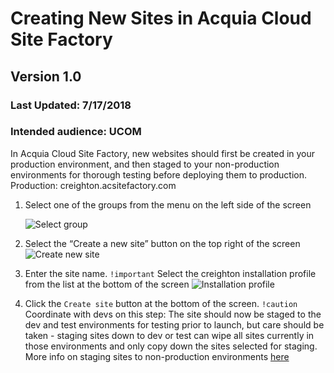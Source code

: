# Creating New Sites in Acquia Cloud Site Factory

## Version 1.0

### Last Updated: 7/17/2018

### Intended audience: UCOM

In Acquia Cloud Site Factory, new websites should first be created in your production environment, and then staged to your non-production environments for thorough testing before deploying them to production.
Production: creighton.acsitefactory.com

1. Select one of the groups from the menu on the left side of the screen

    ![Select group](/images/select_group.png "Select Group Screenshot")

2. Select the “Create a new site” button on the top right of the screen
    ![Create new site](UCOM/images/create_new_site.png "Create New Site Screenshot")

3. Enter the site name. `!important` Select the creighton installation profile from the list at the bottom of the screen
    ![Installation profile](UCOM/images/installation_profile.png "Installation profile Screenshot")

4. Click the `Create site` button at the bottom of the screen. `!caution` Coordinate with devs on this step: The site should now be staged to the dev and test environments for testing prior to launch, but care should be taken - staging sites down to dev or test can wipe all sites currently in those environments and only copy down the sites selected for staging. More info on staging sites to non-production environments [here](https://docs.acquia.com/site-factory/workflow/staging/)
